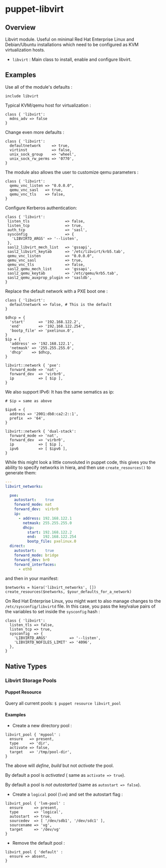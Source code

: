 # puppet-libvirt

## Overview

Libvirt module. Useful on minimal Red Hat Enterprise Linux and Debian/Ubuntu
installations which need to be configured as KVM virtualization hosts.

* `libvirt` : Main class to install, enable and configure libvirt.

## Examples

Use all of the module's defaults :

```puppet
include libvirt
```

Typical KVM/qemu host for virtualization :

```puppet
class { 'libvirt':
  mdns_adv => false
}
```

Change even more defaults :

```puppet
class { 'libvirt':
  defaultnetwork     => true,
  virtinst           => false,
  unix_sock_group    => 'wheel',
  unix_sock_rw_perms => '0770',
}
```

The module also allows the user to customize qemu parameters :

```puppet
class { 'libvirt':
  qemu_vnc_listen => "0.0.0.0",
  qemu_vnc_sasl   => true,
  qemu_vnc_tls    => false,
}
```

Configure Kerberos authentication:

```puppet
class { 'libvirt':
 listen_tls                => false,
 listen_tcp                => true,
 auth_tcp                  => 'sasl',
 sysconfig                 => {
   'LIBVIRTD_ARGS' => '--listen',
 },
 sasl2_libvirt_mech_list   => 'gssapi',
 sasl2_libvirt_keytab      => '/etc/libvirt/krb5.tab',
 qemu_vnc_listen           => "0.0.0.0",
 qemu_vnc_sasl             => true,
 qemu_vnc_tls              => false,
 sasl2_qemu_mech_list      => 'gssapi',
 sasl2_qemu_keytab         => '/etc/qemu/krb5.tab',
 sasl2_qemu_auxprop_plugin => 'sasldb',
}
```

Replace the default network with a PXE boot one :

```puppet
class { 'libvirt':
  defaultnetwork => false, # This is the default
}

$dhcp = {
  'start'      => '192.168.122.2',
  'end'        => '192.168.122.254',
  'bootp_file' => 'pxelinux.0',
}
$ip = {
  'address' => '192.168.122.1',
  'netmask' => '255.255.255.0',
  'dhcp'    => $dhcp,
}

libvirt::network { 'pxe':
  forward_mode => 'nat',
  forward_dev  => 'virbr0',
  ip           => [ $ip ],
}
```

We also support IPv6: It has the same sematics as ip:

```puppet
# $ip = same as above

$ipv6 = {
  address => '2001:db8:ca2:2::1',
  prefix  => '64',
}

libvirt::network { 'dual-stack':
  forward_mode => 'nat',
  forward_dev  => 'virbr0',
  ip           => [ $ip ],
  ipv6         => [ $ipv6 ],
}
```

While this might look a little convoluted in puppet code, this gives you the ability to specify networks in hiera, and then use `create_resources()` to  generate them:

```yaml
---
libvirt_networks:

  pxe:
    autostart:    true
    forward_mode: nat
    forward_dev:  virbr0
    ip:
      - address: 192.168.122.1
        netmask: 255.255.255.0
        dhcp:
          start: 192.168.122.2
          end:   192.168.122.254
          bootp_file: pxelinux.0
  direct:
    autostart:    true
    forward_mode: bridge
    forward_dev: br0
    forward_interfaces:
      - eth0
```

and then in your manifest:

```puppet
$networks = hiera('libvirt_networks', [])
create_resources($networks, $your_defaults_for_a_network)
```

On Red Hat Enterprise Linux, you might want to also manage changes to the
`/etc/sysconfig/libvirtd` file. In this case, you pass the key/value pairs
of the variables to set inside the `sysconfig` hash :

```puppet
class { 'libvirt':
  listen_tls => false,
  listen_tcp => true,
  sysconfig  => {
    'LIBVIRTD_ARGS'          => '--listen',
    'LIBVIRTD_NOFILES_LIMIT' => '4096',
  },
}
```

## Native Types

### Libvirt Storage Pools

#### Puppet Resource

Query all current pools: `$ puppet resource libvirt_pool`

#### Examples

* Create a new directory pool  :

```puppet
libvirt_pool { 'mypool' :
  ensure   => present,
  type     => 'dir',
  activate => false,
  target   => '/tmp/pool-dir',
}
```
The above will *define*, *build* but not *activate* the pool.

By default a pool is *activated* ( same as `activate => true`).

By default a pool is *not autostarted* (same as `autostart => false`).



* Create a `logical` pool (`lvm`) and set the autostart flag :

```puppet
libvirt_pool { 'lvm-pool' :
  ensure     => present,
  type       => 'logical',
  autostart  => true,
  sourcedev  => [ '/dev/sdb1', '/dev/sdc1' ],
  sourcename => 'vg',
  target     => '/dev/vg'
}
```

* Remove the default pool :

```puppet
libvirt_pool { 'default' :
  ensure => absent,
}
```
